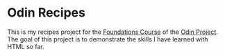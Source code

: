 # Odin Recipes

This is my recipes project for the <a href ="https://www.theodinproject.com/lessons/foundations-recipes">Foundations Course</a> of the <a href ="https://www.theodinproject.com/">Odin Project</a>. The goal of this project is to demonstrate the skills I have learned with HTML so far.